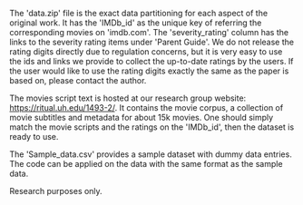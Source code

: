 The 'data.zip' file is the exact data partitioning for each aspect of the original work. It has the 'IMDb_id' as the unique key of referring the corresponding movies on 'imdb.com'. The 'severity_rating' column has the links to the severity rating items under 'Parent Guide'. We do not release the rating digits directly due to regulation concerns, but it is very easy to use the ids and links we provide to collect the up-to-date ratings by the users. If the user would like to use the rating digits exactly the same as the paper is based on, please contact the author.

The movies script text is hosted at our research group website: https://ritual.uh.edu/1493-2/. It contains the movie corpus, a collection of movie subtitles and metadata for about 15k movies. One should simply match the movie scripts and the ratings on the 'IMDb_id', then the dataset is ready to use.

The 'Sample_data.csv' provides a sample dataset with dummy data entries. The code can be applied on the data with the same format as the sample data.

Research purposes only.
